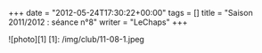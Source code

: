 +++
date = "2012-05-24T17:30:22+00:00"
tags = []
title = "Saison 2011/2012 : séance n°8"
writer = "LeChaps"
+++


![photo][1]
[1]: /img/club/11-08-1.jpeg